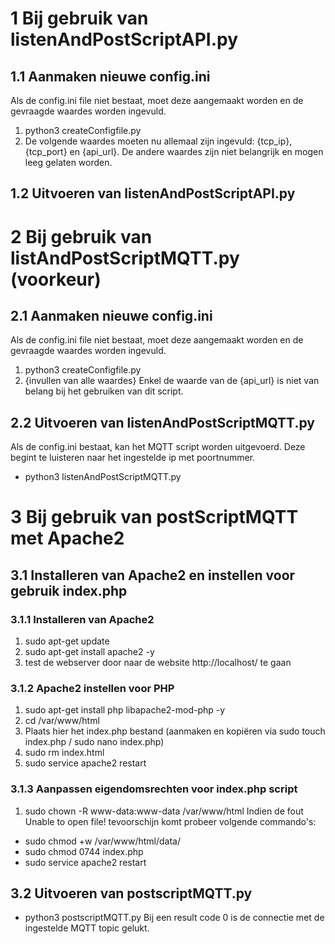 # 1 Bij gebruik van listenAndPostScriptAPI.py
## 1.1 Aanmaken nieuwe config.ini
Als de config.ini file niet bestaat, moet deze aangemaakt worden en de gevraagde waardes worden ingevuld.
1. python3 createConfigfile.py
2. De volgende waardes moeten nu allemaal zijn ingevuld: {tcp_ip}, {tcp_port} en {api_url}. De andere waardes zijn niet belangrijk en mogen leeg gelaten worden.
## 1.2 Uitvoeren van listenAndPostScriptAPI.py

# 2 Bij gebruik van listAndPostScriptMQTT.py (voorkeur)
## 2.1 Aanmaken nieuwe config.ini
Als de config.ini file niet bestaat, moet deze aangemaakt worden en de gevraagde waardes worden ingevuld.
1. python3 createConfigfile.py
2. {invullen van alle waardes} Enkel de waarde van de {api_url} is niet van belang bij het gebruiken van dit script.
## 2.2 Uitvoeren van listenAndPostScriptMQTT.py
Als de config.ini bestaat, kan het MQTT script worden uitgevoerd. Deze begint te luisteren naar het ingestelde ip met poortnummer.
- python3 listenAndPostScriptMQTT.py
# 3 Bij gebruik van postScriptMQTT met Apache2
## 3.1 Installeren van Apache2 en instellen voor gebruik index.php
### 3.1.1 Installeren van Apache2
1. sudo apt-get update
2. sudo apt-get install apache2  -y
3. test de webserver door naar de website http://localhost/ te gaan
### 3.1.2 Apache2 instellen voor PHP
1. sudo apt-get install php libapache2-mod-php -y
2. cd /var/www/html
3. Plaats hier het index.php bestand (aanmaken en kopiëren via sudo touch index.php / sudo nano index.php)
4. sudo rm index.html
5. sudo service apache2 restart
### 3.1.3 Aanpassen eigendomsrechten voor index.php script
1. sudo chown -R www-data:www-data /var/www/html
Indien de fout Unable to open file! tevoorschijn komt probeer volgende commando's:
- sudo chmod +w /var/www/html/data/
- sudo chmod 0744 index.php
- sudo service apache2 restart
## 3.2 Uitvoeren van postscriptMQTT.py
- python3 postscriptMQTT.py
Bij een result code 0 is de connectie met de ingestelde MQTT topic gelukt.
